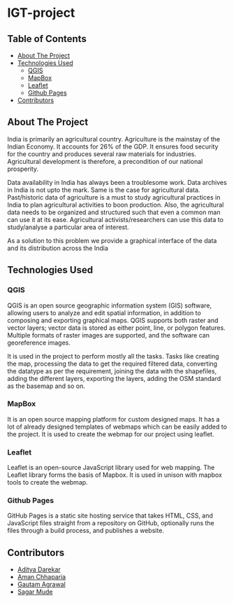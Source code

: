 # IGT-project

## Table of Contents

* [About The Project](#about-the-project)
* [Technologies Used](#technologies-used)
  * [QGIS](#qgis)
  * [MapBox](#mapbox)
  * [Leaflet](#leaflet)
  * [Github Pages](#github-pages)
* [Contributors](#cotributors)

## About The Project 
India is primarily an agricultural country. Agriculture is the mainstay of the Indian Economy. It accounts for 26% of the GDP. It ensures food security for the country and produces several raw materials for industries. Agricultural development is therefore, a precondition of our national prosperity.

Data availability in India has always been a troublesome work. Data archives in India is not upto the mark. Same is the case for agricultural data.
Past/historic data of agriculture is a must to study agricultural practices in India to plan agricultural activities to boon production.
Also, the agricultural data needs to be organized and structured such that even a common man can use it at its ease.
Agricultural activists/researchers can use this data to study/analyse a particular area of interest.

As a solution to this problem we provide a graphical interface of the data and its distribution across the India 

## Technologies Used

### QGIS

QGIS is an open source geographic information system (GIS) software, allowing users to analyze and edit spatial information, in addition to composing and exporting graphical maps. QGIS supports both raster and vector layers; vector data is stored as either point, line, or polygon features. Multiple formats of raster images are supported, and the software can georeference images.

It is used in the project to perform mostly all the tasks. Tasks like creating the map, processing the data to get the required filtered data, converting the datatype as per the requirement, joining the data with the shapefiles, adding the different layers, exporting the layers, adding the OSM standard as the basemap and so on.

### MapBox
It is an open source mapping platform for custom designed maps. It has a lot of already designed templates of webmaps which can be easily added to the project.
It is used to create the webmap for our project using leaflet.

### Leaflet
Leaflet is an open-source JavaScript library used for web mapping. The Leaflet library forms the basis of Mapbox.
It is used in unison with mapbox tools to create the webmap.

### Github Pages
GitHub Pages is a static site hosting service that takes HTML, CSS, and JavaScript files straight from a repository on GitHub, optionally runs the files through a build process, and publishes a website.

## Contributors
* [Aditya Darekar]()
* [Aman Chhaparia](amanchhaparia)
* [Gautam Agrawal](gautam-dev-maker)
* [Sagar Mude](sagarmude7)
